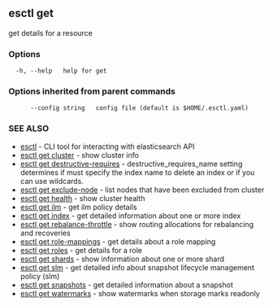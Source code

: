## esctl get

get details for a resource

### Options

```
  -h, --help   help for get
```

### Options inherited from parent commands

```
      --config string   config file (default is $HOME/.esctl.yaml)
```

### SEE ALSO

* [esctl](esctl.md)	 - CLI tool for interacting with elasticsearch API
* [esctl get cluster](esctl_get_cluster.md)	 - show cluster info
* [esctl get destructive-requires](esctl_get_destructive-requires.md)	 - destructive_requires_name setting determines if must specify the index name to delete an index or if you can use wildcards.
* [esctl get exclude-node](esctl_get_exclude-node.md)	 - list nodes that have been excluded from cluster
* [esctl get health](esctl_get_health.md)	 - show cluster health
* [esctl get ilm](esctl_get_ilm.md)	 - get ilm policy details
* [esctl get index](esctl_get_index.md)	 - get detailed information about one or more index
* [esctl get rebalance-throttle](esctl_get_rebalance-throttle.md)	 - show routing allocations for rebalancing and recoveries
* [esctl get role-mappings](esctl_get_role-mappings.md)	 - get details about a role mapping
* [esctl get roles](esctl_get_roles.md)	 - get details for a role
* [esctl get shards](esctl_get_shards.md)	 - show information about one or more shard
* [esctl get slm](esctl_get_slm.md)	 - get detailed info about snapshot lifecycle management policy (slm)
* [esctl get snapshots](esctl_get_snapshots.md)	 - get detailed information about a snapshot
* [esctl get watermarks](esctl_get_watermarks.md)	 - show watermarks when storage marks readonly

